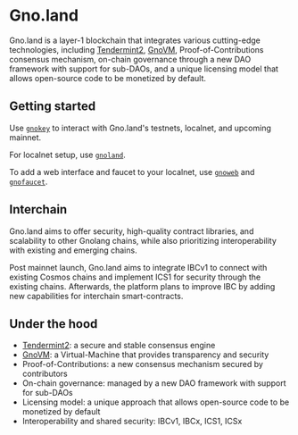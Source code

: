 # Gno.land

Gno.land is a layer-1 blockchain that integrates various cutting-edge technologies, including [Tendermint2](../tm2), [GnoVM](../gnovm), Proof-of-Contributions consensus mechanism, on-chain governance through a new DAO framework with support for sub-DAOs, and a unique licensing model that allows open-source code to be monetized by default.

## Getting started

Use [`gnokey`](./cmd/gnokey) to interact with Gno.land's testnets, localnet, and upcoming mainnet.

For localnet setup, use [`gnoland`](./cmd/gnoland).

To add a web interface and faucet to your localnet, use [`gnoweb`](./cmd/gnoweb) and [`gnofaucet`](./cmd/gnofaucet).

## Interchain

Gno.land aims to offer security, high-quality contract libraries, and scalability to other Gnolang chains, while also prioritizing interoperability with existing and emerging chains.

Post mainnet launch, Gno.land aims to integrate IBCv1 to connect with existing Cosmos chains and implement ICS1 for security through the existing chains.
Afterwards, the platform plans to improve IBC by adding new capabilities for interchain smart-contracts.

## Under the hood

* [Tendermint2](../tm2): a secure and stable consensus engine
* [GnoVM](../gnovm): a Virtual-Machine that provides transparency and security
* Proof-of-Contributions: a new consensus mechanism secured by contributors
* On-chain governance: managed by a new DAO framework with support for sub-DAOs
* Licensing model: a unique approach that allows open-source code to be monetized by default
* Interoperability and shared security: IBCv1, IBCx, ICS1, ICSx
